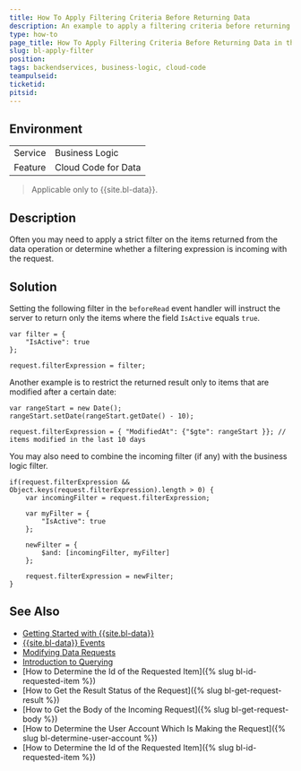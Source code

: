 ```yaml
---
title: How To Apply Filtering Criteria Before Returning Data
description: An example to apply a filtering criteria before returning data
type: how-to
page_title: How To Apply Filtering Criteria Before Returning Data in the {{site.bs-bl}} Layer?
slug: bl-apply-filter
position:
tags: backendservices, business-logic, cloud-code
teampulseid: 
ticketid: 
pitsid: 
---
```


## Environment
<table>
  <tr>
    <td>Service</td>
    <td>Business Logic</td>
  </tr>
  <tr>
    <td>Feature</td>
    <td>Cloud Code for Data</td>
  </tr>
</table>

> Applicable only to {{site.bl-data}}.

## Description

Often you may need to apply a strict filter on the items returned from the data operation or determine whether a filtering expression is incoming with the request.  

## Solution

Setting the following filter in the `beforeRead` event handler will instruct the server to return only the items where the field `IsActive` equals `true`.

```
var filter = {
    "IsActive": true
};

request.filterExpression = filter;
``` 

Another example is to restrict the returned result only to items that are modified after a certain date:

```
var rangeStart = new Date();
rangeStart.setDate(rangeStart.getDate() - 10);

request.filterExpression = { "ModifiedAt": {"$gte": rangeStart }}; // items modified in the last 10 days
```

You may also need to combine the incoming filter (if any) with the business logic filter. 

```  
if(request.filterExpression && Object.keys(request.filterExpression).length > 0) {
    var incomingFilter = request.filterExpression;

    var myFilter = {
    	"IsActive": true
	};

    newFilter = {
        $and: [incomingFilter, myFilter]
    }; 

	request.filterExpression = newFilter; 
}
```    

## See Also

* [Getting Started with {{site.bl-data}}](https://docs.telerik.com/platform/backend-services/javascript/server-side-logic/cloud-code/cloud-code-for-data/cloud-code-for-data-getting-started)
* [{{site.bl-data}} Events](https://docs.telerik.com/platform/backend-services/javascript/server-side-logic/cloud-code/cloud-code-for-data/cloud-code-for-data-data-events)
* [Modifying Data Requests](https://docs.telerik.com/platform/backend-services/javascript/server-side-logic/cloud-code/cloud-code-for-data/cloud-code-for-data-modifying-requests)
* [Introduction to Querying](https://docs.telerik.com/platform/backend-services/rest/queries/introduction)
* [How to Determine the Id of the Requested Item]({% slug bl-id-requested-item %})
* [How to Get the Result Status of the Request]({% slug bl-get-request-result %})
* [How to Get the Body of the Incoming Request]({% slug bl-get-request-body %})
* [How to Determine the User Account Which Is Making the Request]({% slug bl-determine-user-account %})
* [How to Determine the Id of the Requested Item]({% slug bl-id-requested-item %})